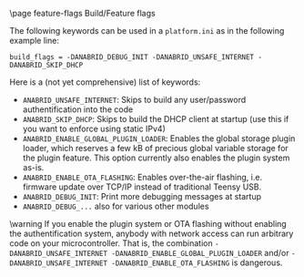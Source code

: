 \page feature-flags Build/Feature flags

The following keywords can be used in a `platform.ini` as in the following example line:

```
build_flags = -DANABRID_DEBUG_INIT -DANABRID_UNSAFE_INTERNET -DANABRID_SKIP_DHCP
```

Here is a (not yet comprehensive) list of keywords:

* `ANABRID_UNSAFE_INTERNET`: Skips to build any user/password authentification into the code
* `ANABRID_SKIP_DHCP`: Skips to build the DHCP client at startup (use this if you want to
  enforce using static IPv4)
* `ANABRID_ENABLE_GLOBAL_PLUGIN_LOADER`: Enables the global storage plugin loader, which reserves
  a few kB of precious global variable storage for the plugin feature.
  This option currently also enables the plugin system as-is.
* `ANABRID_ENABLE_OTA_FLASHING`: Enables over-the-air flashing, i.e. firmware update over TCP/IP
  instead of traditional Teensy USB.
* `ANABRID_DEBUG_INIT`: Print more debugging messages at startup
* `ANABRID_DEBUG_...` also for various other modules

\warning
If you enable the plugin system or OTA flashing without enabling the authentification system,
anybody with network access can run arbitrary code on your microcontroller. That is, the
combination `-DANABRID_UNSAFE_INTERNET -DANABRID_ENABLE_GLOBAL_PLUGIN_LOADER` and/or
`-DANABRID_UNSAFE_INTERNET -DANABRID_ENABLE_OTA_FLASHING` is dangerous.
